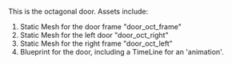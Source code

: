 This is the octagonal door. Assets include:

1) Static Mesh for the door frame "door_oct_frame"
2) Static Mesh for the left door "door_oct_right"
3) Static Mesh for the right frame "door_oct_left"
4) Blueprint for the door, including a TimeLine for an 'animation'.
